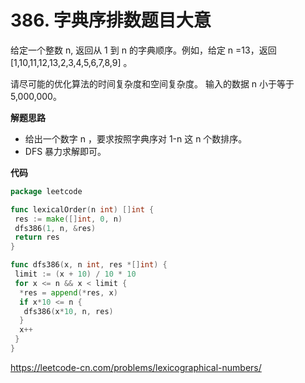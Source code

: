 # 386. 字典序排数**题目大意**  

给定一个整数 n, 返回从 1 到 n 的字典顺序。例如，给定 n =13，返回 [1,10,11,12,13,2,3,4,5,6,7,8,9] 。

请尽可能的优化算法的时间复杂度和空间复杂度。 输入的数据 n 小于等于 5,000,000。

**解题思路**  

- 给出一个数字 n ，要求按照字典序对 1-n 这 n 个数排序。
- DFS 暴力求解即可。

**代码** 

```go
package leetcode

func lexicalOrder(n int) []int {
 res := make([]int, 0, n)
 dfs386(1, n, &res)
 return res
}

func dfs386(x, n int, res *[]int) {
 limit := (x + 10) / 10 * 10
 for x <= n && x < limit {
  *res = append(*res, x)
  if x*10 <= n {
   dfs386(x*10, n, res)
  }
  x++
 }
}
```

https://leetcode-cn.com/problems/lexicographical-numbers/
